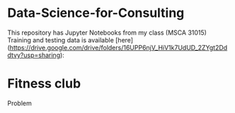 # Data-Science-for-Consulting

This repository has Jupyter Notebooks from my class (MSCA 31015)
Training and testing data is available [here] (https://drive.google.com/drive/folders/16UPP6njV_HiV1k7UdUD_2ZYgt2Dddtvy?usp=sharing): 

# Fitness club

Problem 
